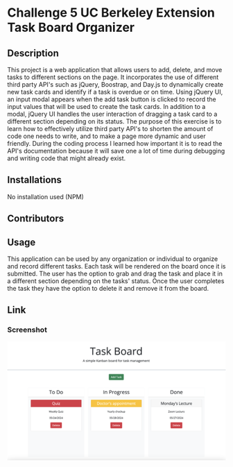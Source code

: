 # Challenge 5 UC Berkeley Extension Task Board Organizer


## Description
This project is a web application that allows users to add, delete, and move tasks to different sections on the page. It incorporates the use of different third party API's such as jQuery, Boostrap, and Day.js to dynamically create new task cards and identify if a task is overdue or on time.  Using jQuery UI, an input modal appears when the add task button is clicked to record the input values that will be used to create the task cards.  In addition to a modal, jQuery UI handles the user interaction of dragging a task card to a different section depending on its status.  The purpose of this exercise is to learn how to effectively utilize third party API's to shorten the amount of code one needs to write, and to make a page more dynamic and user friendly.  During the coding process I learned how important it is to read the API's documentation because it will save one a lot of time during debugging and writing code that might already exist.

## Installations
No installation used (NPM)



## Contributors

## Usage
This application can be used by any organization or individual to organize and record different tasks.  Each task will be rendered on the board once it is submitted.  The user has the option to grab and drag the task and place it in a different section depending on the tasks' status.  Once the user completes the task they have the option to delete it and remove it from the board.

## Link

### Screenshot
![alt.text](./assets/images/task-board-screenshot.png)


